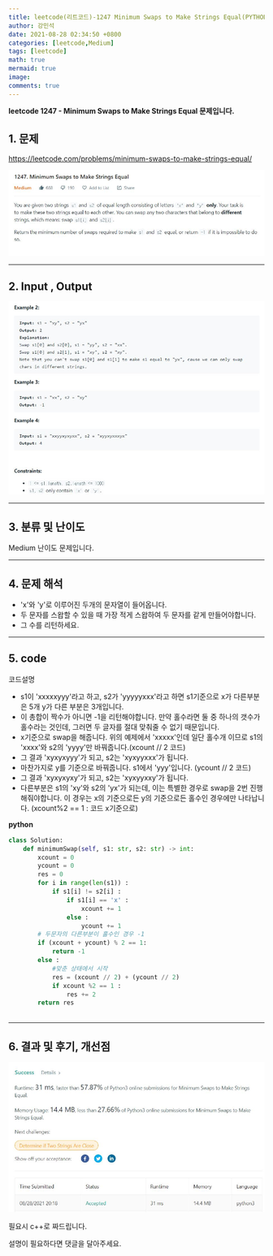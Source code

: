 ```yaml
---
title: leetcode(리트코드)-1247 Minimum Swaps to Make Strings Equal(PYTHON)
author: 강민석
date: 2021-08-28 02:34:50 +0800
categories: [leetcode,Medium]
tags: [leetcode]
math: true
mermaid: true
image: 
comments: true
---
```


**leetcode 1247 - Minimum Swaps to Make Strings Equal  문제입니다.**

## 1. 문제
<https://leetcode.com/problems/minimum-swaps-to-make-strings-equal/> 

![](/assets/img/sample/leetcode/1247/Problem.JPG)

-----  

## 2. Input , Output

![](/assets/img/sample/leetcode/1247/input.JPG)  


-----  

## 3. 분류 및 난이도

Medium 난이도 문제입니다.  


-----  

## 4. 문제 해석

- 'x'와 'y'로 이루어진 두개의 문자열이 들어옵니다.
- 두 문자를 스왑할 수 있을 때 가장 적게 스왑하여 두 문자를 같게 만들어야합니다.
- 그 수를 리턴하세요.





-----  

## 5. code  

코드설명

- s1이 'xxxxxyyy'라고 하고, s2가 'yyyyyxxx'라고 하면 s1기준으로 x가 다른부분은 5개 y가 다른 부분은 3개입니다.
- 이 총합이 짝수가 아니면 -1을 리턴해야합니다.  만약 홀수라면 둘 중 하나의 갯수가 홀수라는 것인데, 그러면 두 글자를 절대 맞춰줄 수 없기 때문입니다.
- x기준으로 swap을 해줍니다. 위의 예제에서 'xxxxx'인데 일단 홀수개 이므로 s1의 'xxxx'와 s2의 'yyyy'만 바꿔줍니다.(xcount // 2 코드)
- 그 결과 'xyxyxyyy'가 되고, s2는 'xyxyyxxx'가 됩니다.
- 마찬가지로 y를 기준으로 바꿔줍니다. s1에서 'yyy'입니다. (ycount // 2 코드)
- 그 결과 'xyxyxyxy'가 되고, s2는 'xyxyyxxy'가 됩니다. 
- 다른부분은 s1의 'xy'와 s2의 'yx'가 되는데, 이는 특별한 경우로 swap을 2번 진행해줘야합니다. 이 경우는 x의 기준으로든 y의 기준으로든 홀수인 경우에만 나타납니다.
(xcount%2 == 1 : 코드 x기준으로)


**python**

```python
class Solution:
    def minimumSwap(self, s1: str, s2: str) -> int:
        xcount = 0 
        ycount = 0 
        res = 0 
        for i in range(len(s1)) : 
            if s1[i] != s2[i] : 
                if s1[i] == 'x' : 
                    xcount += 1
                else :
                    ycount += 1
        # 두문자의 다른부분이 홀수인 경우 -1
        if (xcount + ycount) % 2 == 1: 
            return -1
        else : 
            #맞춘 상태에서 시작
            res = (xcount // 2) + (ycount // 2) 
            if xcount %2 == 1 : 
                res += 2
        return res
        
```


-----

## 6. 결과 및 후기, 개선점



![](/assets/img/sample/leetcode/1247/result.JPG)  



필요시 c++로 짜드립니다.

설명이 필요하다면 댓글을 달아주세요.


